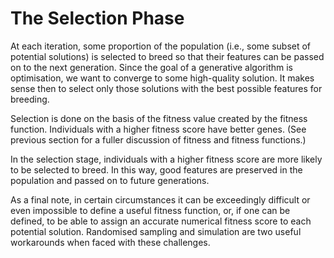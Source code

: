# The Selection Phase

At each iteration, some proportion of the population \(i.e., some subset of potential solutions\) is selected to breed so that their features can be passed on to the next generation. Since the goal of a generative algorithm is optimisation, we want to converge to some high-quality solution. It makes sense then to select only those solutions with the best possible features for breeding.

Selection is done on the basis of the fitness value created by the fitness function. Individuals with a higher fitness score have better genes. \(See previous section for a fuller discussion of fitness and fitness functions.\)

In the selection stage, individuals with a higher fitness score are more likely to be selected to breed. In this way, good features are preserved in the population and passed on to future generations.

As a final note, in certain circumstances it can be exceedingly difficult or even impossible to define a useful fitness function, or, if one can be defined, to be able to assign an accurate numerical fitness score to each potential solution. Randomised sampling and simulation are two useful workarounds when faced with these challenges.

